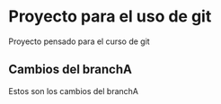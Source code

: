# Proyecto para el uso de git

Proyecto pensado para el curso de git

## Cambios del branchA

Estos son los cambios del branchA